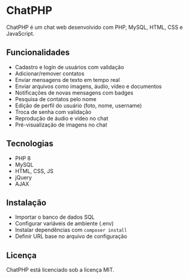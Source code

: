 # ChatPHP

ChatPHP é um chat web desenvolvido com PHP, MySQL, HTML, CSS e JavaScript.

## Funcionalidades

- Cadastro e login de usuários com validação 
- Adicionar/remover contatos
- Enviar mensagens de texto em tempo real 
- Enviar arquivos como imagens, áudio, vídeo e documentos
- Notificações de novas mensagens com badges
- Pesquisa de contatos pelo nome
- Edição de perfil do usuário (foto, nome, username) 
- Troca de senha com validação
- Reprodução de áudio e vídeo no chat
- Pré-visualização de imagens no chat

## Tecnologias

- PHP 8
- MySQL
- HTML, CSS, JS
- jQuery
- AJAX

## Instalação

- Importar o banco de dados SQL
- Configurar variáveis de ambiente (.env)
- Instalar dependências com `composer install`
- Definir URL base no arquivo de configuração

## Licença

ChatPHP está licenciado sob a licença MIT.

